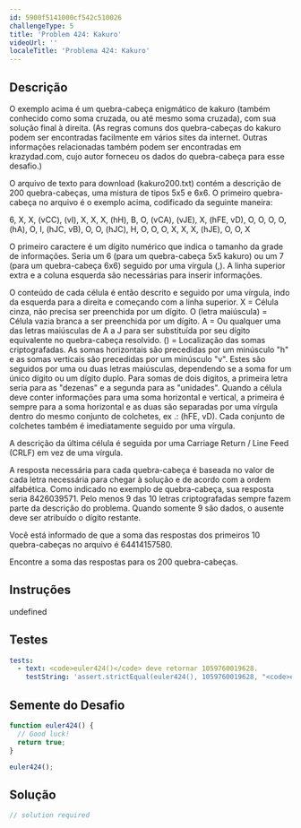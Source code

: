 ```yaml
---
id: 5900f5141000cf542c510026
challengeType: 5
title: 'Problem 424: Kakuro'
videoUrl: ''
localeTitle: 'Problema 424: Kakuro'
---
```


## Descrição
<section id="description"> O exemplo acima é um quebra-cabeça enigmático de kakuro (também conhecido como soma cruzada, ou até mesmo soma cruzada), com sua solução final à direita. (As regras comuns dos quebra-cabeças do kakuro podem ser encontradas facilmente em vários sites da internet. Outras informações relacionadas também podem ser encontradas em krazydad.com, cujo autor forneceu os dados do quebra-cabeça para esse desafio.) <p> O arquivo de texto para download (kakuro200.txt) contém a descrição de 200 quebra-cabeças, uma mistura de tipos 5x5 e 6x6. O primeiro quebra-cabeça no arquivo é o exemplo acima, codificado da seguinte maneira: </p><p> 6, X, X, (vCC), (vI), X, X, X, (hH), B, O, (vCA), (vJE), X, (hFE, vD), O, O, O, O, (hA), O, I, (hJC, vB), O, O, (hJC), H, O, O, O, X, X, X, (hJE), O, O, X </p><p> O primeiro caractere é um dígito numérico que indica o tamanho da grade de informações. Seria um 6 (para um quebra-cabeça 5x5 kakuro) ou um 7 (para um quebra-cabeça 6x6) seguido por uma vírgula (,). A linha superior extra e a coluna esquerda são necessárias para inserir informações. </p><p> O conteúdo de cada célula é então descrito e seguido por uma vírgula, indo da esquerda para a direita e começando com a linha superior. X = Célula cinza, não precisa ser preenchida por um dígito. O (letra maiúscula) = Célula vazia branca a ser preenchida por um dígito. A = Ou qualquer uma das letras maiúsculas de A a J para ser substituída por seu dígito equivalente no quebra-cabeça resolvido. () = Localização das somas criptografadas. As somas horizontais são precedidas por um minúsculo &quot;h&quot; e as somas verticais são precedidas por um minúsculo &quot;v&quot;. Estes são seguidos por uma ou duas letras maiúsculas, dependendo se a soma for um único dígito ou um dígito duplo. Para somas de dois dígitos, a primeira letra seria para as &quot;dezenas&quot; e a segunda para as &quot;unidades&quot;. Quando a célula deve conter informações para uma soma horizontal e vertical, a primeira é sempre para a soma horizontal e as duas são separadas por uma vírgula dentro do mesmo conjunto de colchetes, ex .: (hFE, vD). Cada conjunto de colchetes também é imediatamente seguido por uma vírgula. </p><p> A descrição da última célula é seguida por uma Carriage Return / Line Feed (CRLF) em vez de uma vírgula. </p><p> A resposta necessária para cada quebra-cabeça é baseada no valor de cada letra necessária para chegar à solução e de acordo com a ordem alfabética. Como indicado no exemplo de quebra-cabeça, sua resposta seria 8426039571. Pelo menos 9 das 10 letras criptografadas sempre fazem parte da descrição do problema. Quando somente 9 são dados, o ausente deve ser atribuído o dígito restante. </p><p> Você está informado de que a soma das respostas dos primeiros 10 quebra-cabeças no arquivo é 64414157580. </p><p> Encontre a soma das respostas para os 200 quebra-cabeças. </p></section>

## Instruções
undefined

## Testes
<section id='tests'>

```yml
tests:
  - text: <code>euler424()</code> deve retornar 1059760019628.
    testString: 'assert.strictEqual(euler424(), 1059760019628, "<code>euler424()</code> should return 1059760019628.");'

```

</section>

## Semente do Desafio
<section id='challengeSeed'>

<div id='js-seed'>

```js
function euler424() {
  // Good luck!
  return true;
}

euler424();

```

</div>



</section>

## Solução
<section id='solution'>

```js
// solution required
```
</section>
